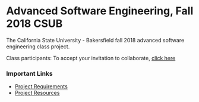 # Advanced Software Engineering, Fall 2018 CSUB

The California State University - Bakersfield fall 2018 advanced software engineering class project.

Class participants: To accept your invitation to collaborate, [click here](https://github.com/CSUB-CMPS4350/fall2018/invitations)

### Important Links

* [Project Requirements](https://github.com/CSUB-CMPS4350/fall2018/blob/master/REQUIREMENTS.md)
* [Project Resources](https://github.com/CSUB-CMPS4350/fall2018/blob/master/RESOURCES.md)